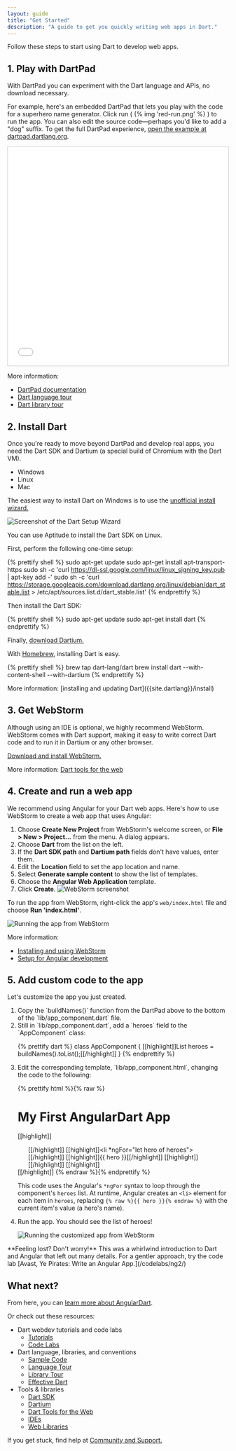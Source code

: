 ```yaml
---
layout: guide
title: "Get Started"
description: "A guide to get you quickly writing web apps in Dart."
---
```


Follow these steps to start using Dart to develop web apps.

## 1. Play with DartPad

With DartPad you can experiment with the Dart language and APIs,
no download necessary.

For example, here's an embedded DartPad that lets you play with
the code for a superhero name generator.
Click run ( {% img 'red-run.png' %} ) to run the app.
You can also edit the source code—perhaps you'd like to add a "dog" suffix.
To get the full DartPad experience,
<a href="https://dartpad.dartlang.org/d01f9074dc1001595159ef2b4eb68a0d"
   target="_blank">open the example at dartpad.dartlang.org</a>.

<iframe
    src="{{site.custom.dartpad.embed-inline-prefix}}?id=d01f9074dc1001595159ef2b4eb68a0d&verticalRatio=60"
    width="100%"
    height="500px"
    style="border: 1px solid #ccc;">
</iframe>

More information:

* [DartPad documentation]({{site.dartlang}}/tools/dartpad)
* [Dart language tour]({{site.dartlang}}/guides/language/language-tour)
* [Dart library tour]({{site.dartlang}}/guides/libraries/library-tour)


## 2. Install Dart

Once you're ready to move beyond DartPad and develop real apps,
you need the Dart SDK and Dartium (a special build of Chromium with the Dart VM).

<ul class="tabs__top-bar">
    <li class="tab-link current" data-tab="tab-sdk-install-windows">Windows</li>
    <li class="tab-link" data-tab="tab-sdk-install-linux">Linux</li>
    <li class="tab-link" data-tab="tab-sdk-install-mac">Mac</li>
</ul>
<div id="tab-sdk-install-windows" class="tabs__content current" markdown="1">

The easiest way to install Dart on Windows is to use the
<a href="http://www.gekorm.com/dart-windows/" target="_blank">unofficial install wizard.</a>

<img src="images/installer-screenshot-no.png" alt="Screenshot of the Dart Setup Wizard"><br>

</div>
<div id="tab-sdk-install-linux" class="tabs__content" markdown="1">

You can use Aptitude to install the Dart SDK on Linux.

First, perform the following one-time setup:

{% prettify shell %}
sudo apt-get update
sudo apt-get install apt-transport-https
sudo sh -c 'curl https://dl-ssl.google.com/linux/linux_signing_key.pub | apt-key add -'
sudo sh -c 'curl https://storage.googleapis.com/download.dartlang.org/linux/debian/dart_stable.list > /etc/apt/sources.list.d/dart_stable.list'
{% endprettify %}

Then install the Dart SDK:

{% prettify shell %}
sudo apt-get update
sudo apt-get install dart
{% endprettify %}

Finally, [download Dartium.](https://storage.googleapis.com/dart-archive/channels/stable/release/latest/dartium/dartium-linux-x64-release.zip)
</div>
<div id="tab-sdk-install-mac" class="tabs__content" markdown="1">

With [Homebrew](http://brew.sh/),
installing Dart is easy.

{% prettify shell %}
brew tap dart-lang/dart
brew install dart --with-content-shell --with-dartium
{% endprettify %}   
</div>
More information:
[installing and updating Dart]({{site.dartlang}}/install)


## 3. Get WebStorm

Although using an IDE is optional, we highly recommend WebStorm.
WebStorm comes with Dart support,
making it easy to write correct Dart code and to run it
in Dartium or any other browser.

<a href="http://www.jetbrains.com/webstorm/download/">Download and install WebStorm.</a>

More information: [Dart tools for the web](/tools)


## 4. Create and run a web app

We recommend using Angular for your Dart web apps.
Here's how to use WebStorm to create a web app that uses Angular:

1. Choose **Create New Project** from WebStorm's welcome screen,
or **File > New > Project...** from the menu.  A dialog appears.
1. Choose **Dart** from the list on the left.
1. If the **Dart SDK path** and **Dartium path** fields don't have values, enter them.
1. Edit the **Location** field to set the app location and name. 
1. Select **Generate sample content** to show the list of templates.
1. Choose the **Angular Web Application** template.
1. Click **Create**.
![WebStorm screenshot](images/create-ng2-project.png)

To run the app from WebStorm, right-click the app's `web/index.html` file and choose
**Run 'index.html'**.

![Running the app from WebStorm](images/run-app-in-ws.png)

More information:

* [Installing and using WebStorm](/tools/webstorm)
* [Setup for Angular development](/angular/guide/setup)


## 5. Add custom code to the app

Let's customize the app you just created.

<ol markdown="1">
<li markdown="1">
  Copy the `buildNames()` function from the DartPad above
  to the bottom of the `lib/app_component.dart` file.
</li>

<li markdown="1">
  Still in `lib/app_component.dart`, add a `heroes` field to the `AppComponent` class:

{% prettify dart %}
class AppComponent {
  [[highlight]]List<String> heroes = buildNames().toList();[[/highlight]]
}
{% endprettify %}
</li>

<li markdown="1">
  Edit the corresponding template, `lib/app_component.html`,
  changing the code to the following:

{% prettify html %}{% raw %}
<h1>My First AngularDart App</h1>

[[highlight]]<ul>[[/highlight]]
  [[highlight]]<li *ngFor="let hero of heroes">[[/highlight]]
    [[highlight]]{{ hero }}[[/highlight]]
  [[highlight]]</li>[[/highlight]]
[[highlight]]</ul>[[/highlight]]
{% endraw %}{% endprettify %}

  This code uses the Angular's `*ngFor` syntax to loop through
  the component's `heroes` list.
  At runtime, Angular creates an `<li>` element for each item in `heroes`,
  replacing `{% raw %}{{ hero }}{% endraw %}`
  with the current item's value (a hero's name).
</li>

<li markdown="1">
  Run the app. You should see the list of heroes! 

  ![Running the customized app from WebStorm](images/run-customized-app.png)
</li>
</ol>


<aside class="alert alert-info" markdown="1">
**Feeling lost? Don't worry!**
This was a whirlwind introduction to Dart and Angular
that left out many details.
For a gentler approach, try the code lab
[Avast, Ye Pirates: Write an Angular App.](/codelabs/ng2/)
</aside>


## What next?

From here, you can [learn more about AngularDart](/angular).

Or check out these resources:

* Dart webdev tutorials and code labs
  * [Tutorials](/tutorials)
  * [Code Labs](/codelabs)
* Dart language, libraries, and conventions
  * [Sample Code]({{site.dartlang}}/samples)
  * [Language Tour]({{site.dartlang}}/guides/language/language-tour)
  * [Library Tour]({{site.dartlang}}/guides/libraries/library-tour)
  * [Effective Dart]({{site.dartlang}}/guides/language/effective-dart)
* Tools & libraries
  * [Dart SDK]({{site.dartlang}}/tools/sdk)
  * [Dartium](/tools/dartium)
  * [Dart Tools for the Web](/tools)
  * [IDEs]({{site.dartlang}}/tools#ides)
  * [Web Libraries](/guides/web-programming)

If you get stuck, find help at [Community and Support.](/community)

